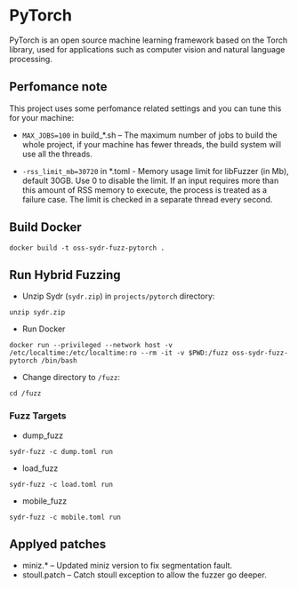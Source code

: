 # PyTorch

PyTorch is an open source machine learning framework based on the Torch library, used for applications such as computer vision and natural language processing.

## Perfomance note

This project uses some perfomance related settings and you can tune this for your machine:

* `MAX_JOBS=100` in build_*.sh – The maximum number of jobs to build the whole project, if your machine has fewer threads, the build system will use all the threads.

* `-rss_limit_mb=30720` in *.toml - Memory usage limit for libFuzzer (in Mb), default 30GB. Use 0 to disable the limit. If an input requires more than this amount of RSS memory to execute, the process is treated as a failure case. The limit is checked in a separate thread every second.

## Build Docker

`docker build -t oss-sydr-fuzz-pytorch .`

## Run Hybrid Fuzzing

* Unzip Sydr (`sydr.zip`) in `projects/pytorch` directory:

`unzip sydr.zip`

* Run Docker

`docker run --privileged --network host -v /etc/localtime:/etc/localtime:ro --rm -it -v $PWD:/fuzz oss-sydr-fuzz-pytorch /bin/bash`

* Change directory to `/fuzz`:

`cd /fuzz`

### Fuzz Targets

* dump_fuzz

`sydr-fuzz -c dump.toml run`

* load_fuzz

`sydr-fuzz -c load.toml run`

* mobile_fuzz

`sydr-fuzz -c mobile.toml run`

## Applyed patches

* miniz.* – Updated miniz version to fix segmentation fault.
* stoull.patch – Catch stoull exception to allow the fuzzer go deeper.
